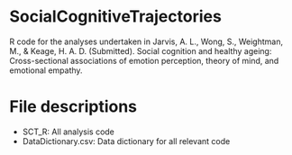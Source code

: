 # SocialCognitiveTrajectories

R code for the analyses undertaken in Jarvis, A. L., Wong, S., Weightman, M., & Keage, H. A. D. (Submitted). Social cognition and healthy ageing: Cross-sectional associations of emotion perception, theory of mind, and emotional empathy. 

# File descriptions
* SCT_R: All  analysis code
* DataDictionary.csv: Data dictionary for all relevant code
